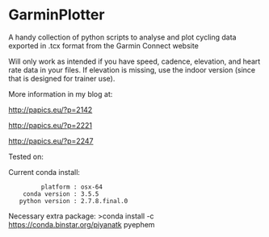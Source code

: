 GarminPlotter
=============

A handy collection of python scripts to analyse and plot cycling data exported in .tcx format from the Garmin Connect website

Will only work as intended if you have speed, cadence, elevation, and heart rate data in your files. If elevation is missing, use the indoor version (since that is designed for trainer use).

More information in my blog at:

http://papics.eu/?p=2142

http://papics.eu/?p=2221

http://papics.eu/?p=2247

Tested on:

Current conda install:

             platform : osx-64
        conda version : 3.5.5
       python version : 2.7.8.final.0
       
Necessary extra package: >conda install -c https://conda.binstar.org/piyanatk pyephem
